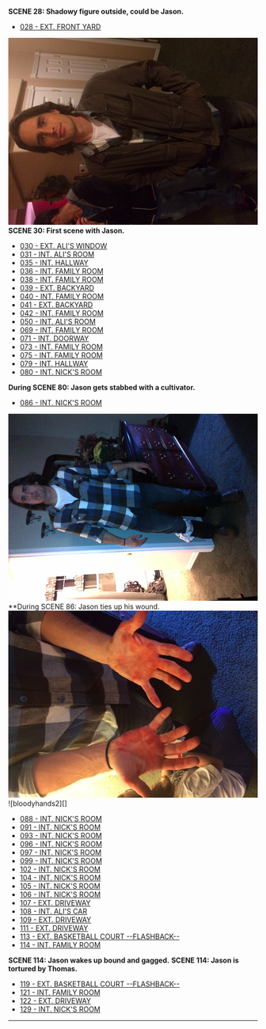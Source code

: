 **SCENE 28: Shadowy figure outside, could be Jason.**

* [028 - EXT. FRONT YARD](028-EXT.FrontYard.md)

![clean][]
**SCENE 30: First scene with Jason.**

* [030 - EXT. ALI'S WINDOW](030-EXT.AlisWindow.md)
* [031 - INT. ALI'S ROOM](031-INT.AlisRoom.md)
* [035 - INT. HALLWAY](035-INT.Hallway.md)
* [036 - INT. FAMILY ROOM](036-INT.FamilyRoom.md)
* [038 - INT. FAMILY ROOM](038-INT.FamilyRoom.md)
* [039 - EXT. BACKYARD](039-EXT.Backyard.md)
* [040 - INT. FAMILY ROOM](040-INT.FamilyRoom.md)
* [041 - EXT. BACKYARD](041-EXT.Backyard.md)
* [042 - INT. FAMILY ROOM](042-INT.FamilyRoom.md)
* [050 - INT. ALI'S ROOM](050-INT.AlisRoom.md)
* [069 - INT. FAMILY ROOM](069-INT.FamilyRoom.md)
* [071 - INT. DOORWAY](071-INT.Doorway.md)
* [073 - INT. FAMILY ROOM](073-INT.FamilyRoom.md)
* [075 - INT. FAMILY ROOM](075-INT.FamilyRoom.md)
* [079 - INT. HALLWAY](079-INT.Hallway.md)
* [080 - INT. NICK'S ROOM](080-INT.NicksRoom.md)

**During SCENE 80: Jason gets stabbed with a cultivator.**

* [086 - INT. NICK'S ROOM](086-INT.NicksRoom--088-091-093-096--.md)

![bloody][]
**During SCENE 86: Jason ties up his wound.
![bloodyhands1][]
![bloodyhands2][]

* [088 - INT. NICK'S ROOM](088-INT.NicksRoom--CUT--.md)
* [091 - INT. NICK'S ROOM](091-INT.NicksRoom--COMBINEDW086--.md)
* [093 - INT. NICK'S ROOM](093-INT.NicksRoom--COMBINEDW086--.md)
* [096 - INT. NICK'S ROOM](096-INT.NicksRoom--COMBINEDW086--.md)
* [097 - INT. NICK'S ROOM](097-INT.NicksRoom-LATER.md)
* [099 - INT. NICK'S ROOM](099-INT.NicksRoom.md)
* [102 - INT. NICK'S ROOM](102-INT.NicksRoom.md)
* [104 - INT. NICK'S ROOM](104-INT.NicksRoom.md)
* [105 - INT. NICK'S ROOM](105-INT.NicksRoom-Hallway.md)
* [106 - INT. NICK'S ROOM](106-INT.NicksRoom.md)
* [107 - EXT. DRIVEWAY](107-EXT.Driveway.md)
* [108 - INT. ALI'S CAR](108-INT.AlisCar.md)
* [109 - EXT. DRIVEWAY](109-EXT.Driveway.md)
* [111 - EXT. DRIVEWAY](111-EXT.Driveway--CONTD--.md)
* [113 - EXT. BASKETBALL COURT --FLASHBACK--](113-EXT.BasketballCourt-FLASHBACK.md)
* [114 - INT. FAMILY ROOM](114-INT.FamilyRoom.md)

**SCENE 114: Jason wakes up bound and gagged.**
**SCENE 114: Jason is tortured by Thomas.**


* [119 - EXT. BASKETBALL COURT --FLASHBACK--](119-EXT.BasketballCourt-FLASHBACK.md)
* [121 - INT. FAMILY ROOM](121-INT.FamilyRoom.md)
* [122 - EXT. DRIVEWAY](122-EXT.Driveway.md)
* [129 - INT. NICK'S ROOM](129-INT.NicksRoom--FLASHBACK--.md)

----

[clean]: images/JasonClean.JPG
[bloody]: images/JasonBloody1.JPG
[bloodyhands1]: images/JasonBloody2.JPG
[bloodhands2]: images/JasonBloody3.JPG